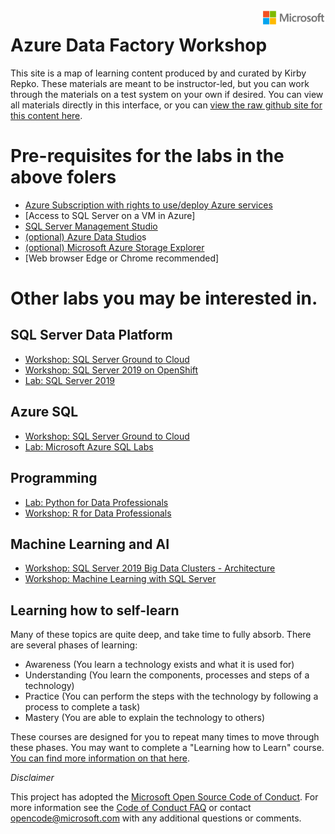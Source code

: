 <img style="float: right;" src="./graphics/solutions-microsoft-logo-small.png">

# Azure Data Factory Workshop

This site is a map of learning content produced by and curated by Kirby Repko. These materials are meant to be instructor-led, but you can work through the materials on a test system on your own if desired. You can view all materials directly in this interface, or you can [view the raw github site for this content here](https://github.com/krepko7/Azure-Data-Factory). 

# Pre-requisites for the labs in the above folers
- [Azure Subscription with rights to use/deploy Azure services](https://portal.azure.com)
- [Access to SQL Server on a VM in Azure]
- [SQL Server Management Studio](https://docs.microsoft.com/en-us/sql/ssms/download-sql-server-management-studio-ssms)
- [(optional) Azure Data Studio](https://docs.microsoft.com/en-us/sql/azure-data-studio/download?view=sql-server-ver15)s
- [(optional) Microsoft Azure Storage Explorer](https://azure.microsoft.com/en-us/features/storage-explorer/)
- [Web browser Edge or Chrome recommended]


# Other labs you may be interested in.

## SQL Server Data Platform

- [Workshop: SQL Server Ground to Cloud](https://github.com/microsoft/sqlworkshops/tree/master/SQLGroundToCloud)
- [Workshop: SQL Server 2019 on OpenShift](https://github.com/Microsoft/sqlworkshops/tree/master/SQLonOpenShift)
- [Lab: SQL Server 2019](https://github.com/microsoft/sqlworkshops/tree/master/sql2019lab)


## Azure SQL 
- [Workshop: SQL Server Ground to Cloud](https://github.com/microsoft/sqlworkshops/tree/master/SQLGroundToCloud)
- [Lab: Microsoft Azure SQL Labs](https://github.com/microsoft/sqlworkshops/tree/master/AzureSQLLabs)

## Programming

- [Lab: Python for Data Professionals](https://github.com/Microsoft/sqlworkshops/tree/master/PythonForDataProfessionals)
- [Workshop: R for Data Professionals](https://github.com/Microsoft/sqlworkshops/tree/master/RForDataProfessionals)

## Machine Learning and AI

- [Workshop: SQL Server 2019 Big Data Clusters - Architecture](https://github.com/Microsoft/sqlworkshops/tree/master/sqlserver2019bigdataclusters)
- [Workshop: Machine Learning with SQL Server](https://github.com/Microsoft/sqlworkshops/tree/master/SQLServerMLServices)

## Learning how to self-learn

Many of these topics are quite deep, and take time to fully absorb. There are several phases of learning:

 - Awareness (You learn a technology exists and what it is used for)
 - Understanding (You learn the components, processes and steps of a technology)
 - Practice (You can perform the steps with the technology by following a process to complete a task)
 - Mastery (You are able to explain the technology to others)

These courses are designed for you to repeat many times to move through these phases. You may want to complete a "Learning how to Learn" course. <a href="https://www.nytimes.com/2017/08/04/education/edlife/learning-how-to-learn-barbara-oakley.html" target="_blank">You can find more information on that here</a>. 

*Disclaimer*

This project has adopted the [Microsoft Open Source Code of Conduct](https://opensource.microsoft.com/codeofconduct/). For more information see the [Code of Conduct FAQ](https://opensource.microsoft.com/codeofconduct/faq/) or contact [opencode@microsoft.com](mailto:opencode@microsoft.com) with any additional questions or comments.

